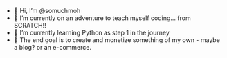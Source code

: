 - 👋 Hi, I’m @somuchmoh
- 👀 I’m currently on an adventure to teach myself coding... from SCRATCH!!
- 🌱 I’m currently learning Python as step 1 in the journey
- 💞️ The end goal is to create and monetize something of my own - maybe a blog? or an e-commerce.

<!---
somuchmoh/somuchmoh is a ✨ special ✨ repository because its `README.md` (this file) appears on your GitHub profile.
You can click the Preview link to take a look at your changes.
--->

